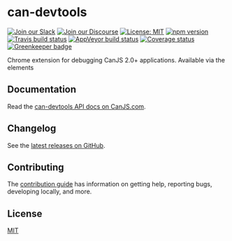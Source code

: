 # can-devtools

[![Join our Slack](https://img.shields.io/badge/slack-join%20chat-611f69.svg)](https://www.bitovi.com/community/slack?utm_source=badge&utm_medium=badge&utm_campaign=pr-badge&utm_content=badge)
[![Join our Discourse](https://img.shields.io/discourse/https/forums.bitovi.com/posts.svg)](https://forums.bitovi.com/?utm_source=badge&utm_medium=badge&utm_campaign=pr-badge&utm_content=badge)
[![License: MIT](https://img.shields.io/badge/license-MIT-blue.svg)](https://github.com/canjs/can-devtools/blob/master/LICENSE.md)
[![npm version](https://badge.fury.io/js/can-devtools.svg)](https://www.npmjs.com/package/can-devtools)
[![Travis build status](https://travis-ci.org/canjs/can-devtools.svg?branch=master)](https://travis-ci.org/canjs/can-devtools)
[![AppVeyor build status](https://ci.appveyor.com/api/projects/status/github/canjs/can-devtools?branch=master&svg=true)](https://ci.appveyor.com/project/matthewp/can-devtools)
[![Coverage status](https://coveralls.io/repos/github/canjs/can-devtools/badge.svg?branch=master)](https://coveralls.io/github/canjs/can-devtools?branch=master)
[![Greenkeeper badge](https://badges.greenkeeper.io/canjs/can-devtools.svg)](https://greenkeeper.io/)

Chrome extension for debugging CanJS 2.0+ applications. Available via the elements

## Documentation

Read the [can-devtools API docs on CanJS.com](https://canjs.com/doc/can-devtools.html).

## Changelog

See the [latest releases on GitHub](https://github.com/canjs/can-devtools/releases).

## Contributing

The [contribution guide](https://github.com/canjs/can-devtools/blob/master/CONTRIBUTING.md) has information on getting help, reporting bugs, developing locally, and more.

## License

[MIT](https://github.com/canjs/can-devtools/blob/master/LICENSE.md)
